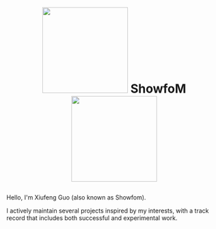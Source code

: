 # <p align="center"><img src="https://macdn.net/images/pig.png" width="200px"> ShowfoM <img src="https://macdn.net/images/pig.png" width="200px"></p>

Hello, I'm Xiufeng Guo (also known as Showfom).

I actively maintain several projects inspired by my interests, with a track record that includes both successful and experimental work.
